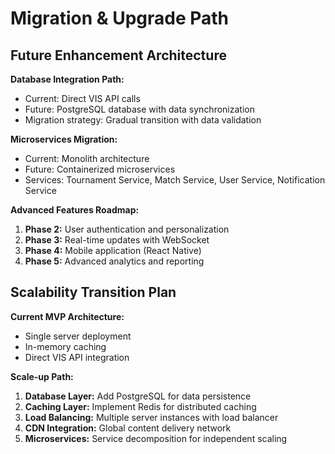 # Migration & Upgrade Path

## Future Enhancement Architecture

**Database Integration Path:**
- Current: Direct VIS API calls
- Future: PostgreSQL database with data synchronization
- Migration strategy: Gradual transition with data validation

**Microservices Migration:**
- Current: Monolith architecture
- Future: Containerized microservices
- Services: Tournament Service, Match Service, User Service, Notification Service

**Advanced Features Roadmap:**
1. **Phase 2:** User authentication and personalization
2. **Phase 3:** Real-time updates with WebSocket
3. **Phase 4:** Mobile application (React Native)
4. **Phase 5:** Advanced analytics and reporting

## Scalability Transition Plan

**Current MVP Architecture:**
- Single server deployment
- In-memory caching
- Direct VIS API integration

**Scale-up Path:**
1. **Database Layer:** Add PostgreSQL for data persistence
2. **Caching Layer:** Implement Redis for distributed caching
3. **Load Balancing:** Multiple server instances with load balancer
4. **CDN Integration:** Global content delivery network
5. **Microservices:** Service decomposition for independent scaling
